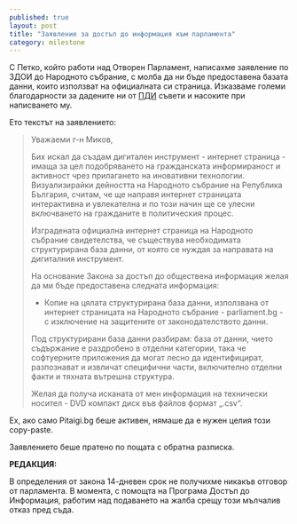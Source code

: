 ```yaml
---
published: true
layout: post
title: "Заявление за достъп до информация към парламента"
category: milestone
---
```


С Петко, който работи над Отворен Парламент, написахме заявление по ЗДОИ до Народното събрание, с молба да ни бъде предоставена базата данни, които използват на официалната си страница. Изказваме големи благодарности за дадените ни от [ПДИ](http://www.aip-bg.org/) съвети и насоките при написването му.

Ето текстът на заявлението:

> Уважаеми г-н Миков,
>
> Бих искал да създам дигитален инструмент - интернет страница - имаща за цел подобряването на гражданската информираност и активност чрез прилагането на иновативни технологии. Визуализирайки дейността на Народното събрание на Република България, считам, че ще направя интернет страницата интерактивна и увлекателна и по този начин ще се улесни включването на гражданите в политическия процес.
>
> Изградената официална интернет страница на Народното събрание свидетелства, че съществува необходимата структурирана база данни, от която се нуждая за направата на дигиталния инструмент.
>
> На основание Закона за достъп до обществена информация желая да ми бъде предоставена следната информация:
>
>  - Копие на цялата структурирана база данни, използвана от интернет страницата на Народното събрание - parliament.bg - с изключение на защитените от законодателството данни.
>
> Под структурирани база данни разбирам: база от данни, чието съдържание е раздробено в отделни категории, така че софтуерните приложения да могат лесно да идентифицират, разпознават и извличат специфични части, включително отделни факти и тяхната вътрешна структура.
>
> Желая да получа исканата от мен информация на технически носител - DVD компакт диск във файлов формат „.csv“.

Ех, ако само Pitaigi.bg беше активен, нямаше да е нужен целия този copy-paste.

Заявлението беше пратено по пощата с обратна разписка.

**РЕДАКЦИЯ:**

В определения от закона 14-дневен срок не получихме никакъв отговор от парламента.
В момента, с помощта на Програма Достъп до Информация, работим над подаването на жалба срещу
този мълчалив отказ пред съда.

